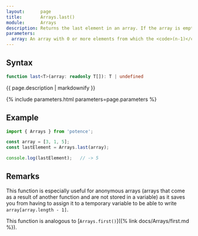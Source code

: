 ```yaml
---
layout:      page
title:       Arrays.last()
module:      Arrays
description: Returns the last element in an array. If the array is empty, returns undefined.
parameters:
  array: An array with 0 or more elements from which the <code>(n-1)</code>th element is returned (but not removed).
---
```

## Syntax

```ts
function last<T>(array: readonly T[]): T | undefined
```

<p class="description">{{ page.description | markdownify }}</p>
{% include parameters.html parameters=page.parameters %}

## Example

```ts
import { Arrays } from 'potence';

const array = [3, 1, 5];
const lastElement = Arrays.last(array);

console.log(lastElement);   // -> 5
```

## Remarks

This function is especially useful for anonymous arrays (arrays that come as a result of another function and are not stored in a variable)
as it saves you from having to assign it to a temporary variable to be able to write `array[array.length - 1]`.

This function is analogous to [`Arrays.first()`]({% link docs/Arrays/first.md %}).
